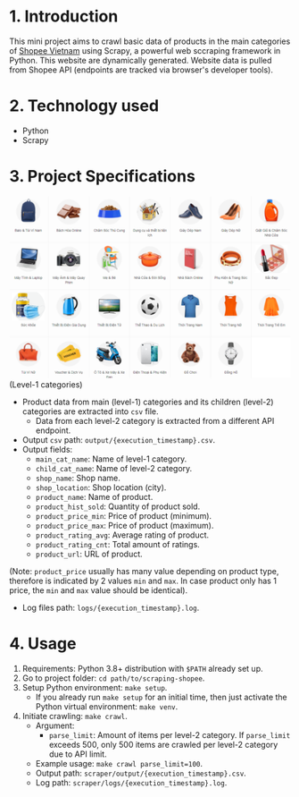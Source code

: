 # 1. Introduction

This mini project aims to crawl basic data of products in the main categories of [Shopee Vietnam](https://shopee.vn/) using Scrapy, a powerful web sccraping framework in Python. This website are dynamically generated. Website data is pulled from Shopee API (endpoints are tracked via browser's developer tools).

# 2. Technology used

- Python
- Scrapy

# 3. Project Specifications

![Level-1 categories](images/main_categories.png)(Level-1 categories)

- Product data from main (level-1) categories and its children (level-2) categories are extracted into `csv` file.
  - Data from each level-2 category is extracted from a different API endpoint.
- Output `csv` path: `output/{execution_timestamp}.csv`.
- Output fields:
  - `main_cat_name`: Name of level-1 category.
  - `child_cat_name`: Name of level-2 category.
  - `shop_name`: Shop name.
  - `shop_location`: Shop location (city).
  - `product_name`: Name of product.
  - `product_hist_sold`: Quantity of product sold.
  - `product_price_min`: Price of product (minimum).
  - `product_price_max`: Price of product (maximum).
  - `product_rating_avg`: Average rating of product.
  - `product_rating_cnt`: Total amount of ratings.
  - `product_url`: URL of product.

(Note: `product_price` usually has many value depending on product type, therefore is indicated by 2 values `min` and `max`. In case product only has 1 price, the `min` and `max` value should be identical).

- Log files path: `logs/{execution_timestamp}.log`.

# 4. Usage

1. Requirements: Python 3.8+ distribution with `$PATH` already set up.
2. Go to project folder: `cd path/to/scraping-shopee`.
3. Setup Python environment: `make setup`.
   - If you already run `make setup` for an initial time, then just activate the Python virtual environment: `make venv`.
4. Initiate crawling: `make crawl`.
   - Argument:
     - `parse_limit`: Amount of items per level-2 category. If `parse_limit` exceeds 500, only 500 items are crawled per level-2 category due to API limit.
   - Example usage: `make crawl parse_limit=100`.
   - Output path: `scraper/output/{execution_timestamp}.csv`.
   - Log path: `scraper/logs/{execution_timestamp}.log`.
